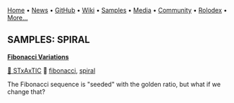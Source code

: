 [Home](https://qb64.com) • [News](../news.md) • [GitHub](../github.md) • [Wiki](../wiki.md) • [Samples](../samples.md) • [Media](../media.md) • [Community](../community.md) • [Rolodex](../rolodex.md) • [More...](../more.md)

## SAMPLES: SPIRAL

**[Fibonacci Variations](fibonacci-variations/index.md)**

[🐝 STxAxTIC](stxaxtic.md) 🔗 [fibonacci](fibonacci.md), [spiral](spiral.md)

The Fibonacci sequence is "seeded" with the golden ratio, but what if we change that?

